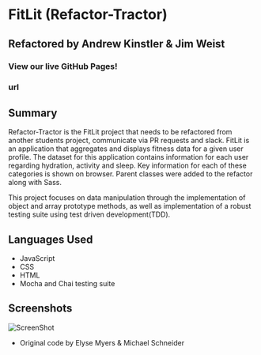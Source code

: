 # FitLit (Refactor-Tractor)
## Refactored by Andrew Kinstler & Jim Weist
### View our live GitHub Pages!
### url

## Summary
Refactor-Tractor is the FitLit project that needs to be refactored from another students project, communicate via PR requests and slack. FitLit is an application that aggregates and displays fitness data for a given user profile. The dataset for this application contains information for each user regarding hydration, activity and sleep. Key information for each of these categories is shown on browser. Parent classes were added to the refactor along with Sass.

This project focuses on data manipulation through the implementation of object and array prototype methods, as well as implementation of a robust testing suite using test driven development(TDD).

## Languages Used

- JavaScript
- CSS
- HTML
- Mocha and Chai testing suite

## Screenshots
![ScreenShot](images/activity-tracker.png)


- Original code by Elyse Myers & Michael Schneider
